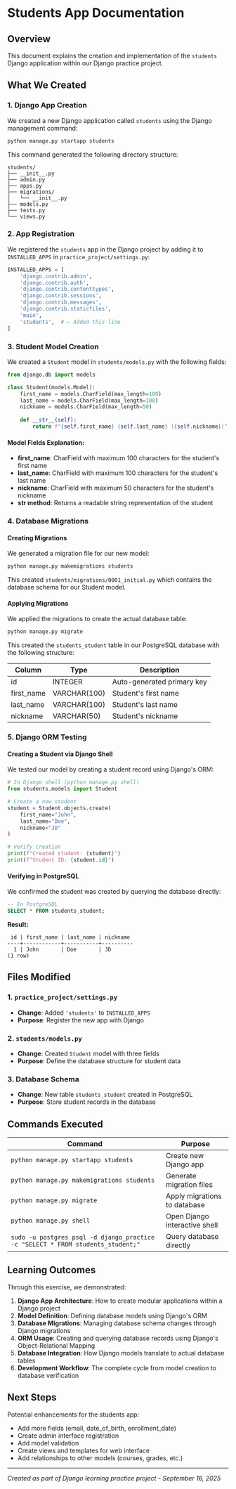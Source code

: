 # Students App Documentation

## Overview
This document explains the creation and implementation of the `students` Django application within our Django practice project.

## What We Created

### 1. Django App Creation
We created a new Django application called `students` using the Django management command:

```bash
python manage.py startapp students
```

This command generated the following directory structure:
```
students/
├── __init__.py
├── admin.py
├── apps.py
├── migrations/
│   └── __init__.py
├── models.py
├── tests.py
└── views.py
```

### 2. App Registration
We registered the `students` app in the Django project by adding it to `INSTALLED_APPS` in `practice_project/settings.py`:

```python
INSTALLED_APPS = [
    'django.contrib.admin',
    'django.contrib.auth',
    'django.contrib.contenttypes',
    'django.contrib.sessions',
    'django.contrib.messages',
    'django.contrib.staticfiles',
    'main',
    'students',  # ← Added this line
]
```

### 3. Student Model Creation
We created a `Student` model in `students/models.py` with the following fields:

```python
from django.db import models

class Student(models.Model):
    first_name = models.CharField(max_length=100)
    last_name = models.CharField(max_length=100)
    nickname = models.CharField(max_length=50)
    
    def __str__(self):
        return f"{self.first_name} {self.last_name} ({self.nickname})"
```

#### Model Fields Explanation:
- **first_name**: CharField with maximum 100 characters for the student's first name
- **last_name**: CharField with maximum 100 characters for the student's last name  
- **nickname**: CharField with maximum 50 characters for the student's nickname
- **__str__ method**: Returns a readable string representation of the student

### 4. Database Migrations

#### Creating Migrations
We generated a migration file for our new model:

```bash
python manage.py makemigrations students
```

This created `students/migrations/0001_initial.py` which contains the database schema for our Student model.

#### Applying Migrations
We applied the migrations to create the actual database table:

```bash
python manage.py migrate
```

This created the `students_student` table in our PostgreSQL database with the following structure:

| Column     | Type         | Description                    |
|------------|--------------|--------------------------------|
| id         | INTEGER      | Auto-generated primary key     |
| first_name | VARCHAR(100) | Student's first name           |
| last_name  | VARCHAR(100) | Student's last name            |
| nickname   | VARCHAR(50)  | Student's nickname             |

### 5. Django ORM Testing

#### Creating a Student via Django Shell
We tested our model by creating a student record using Django's ORM:

```python
# In Django shell (python manage.py shell)
from students.models import Student

# Create a new student
student = Student.objects.create(
    first_name="John",
    last_name="Doe", 
    nickname="JD"
)

# Verify creation
print(f"Created student: {student}")
print(f"Student ID: {student.id}")
```

#### Verifying in PostgreSQL
We confirmed the student was created by querying the database directly:

```sql
-- In PostgreSQL
SELECT * FROM students_student;
```

**Result:**
```
 id | first_name | last_name | nickname 
----+------------+-----------+----------
  1 | John       | Doe       | JD
(1 row)
```

## Files Modified

### 1. `practice_project/settings.py`
- **Change**: Added `'students'` to `INSTALLED_APPS`
- **Purpose**: Register the new app with Django

### 2. `students/models.py`
- **Change**: Created `Student` model with three fields
- **Purpose**: Define the database structure for student data

### 3. Database Schema
- **Change**: New table `students_student` created in PostgreSQL
- **Purpose**: Store student records in the database

## Commands Executed

| Command | Purpose |
|---------|---------|
| `python manage.py startapp students` | Create new Django app |
| `python manage.py makemigrations students` | Generate migration files |
| `python manage.py migrate` | Apply migrations to database |
| `python manage.py shell` | Open Django interactive shell |
| `sudo -u postgres psql -d django_practice -c "SELECT * FROM students_student;"` | Query database directly |

## Learning Outcomes

Through this exercise, we demonstrated:

1. **Django App Architecture**: How to create modular applications within a Django project
2. **Model Definition**: Defining database models using Django's ORM
3. **Database Migrations**: Managing database schema changes through Django migrations
4. **ORM Usage**: Creating and querying database records using Django's Object-Relational Mapping
5. **Database Integration**: How Django models translate to actual database tables
6. **Development Workflow**: The complete cycle from model creation to database verification

## Next Steps

Potential enhancements for the students app:
- Add more fields (email, date_of_birth, enrollment_date)
- Create admin interface registration
- Add model validation
- Create views and templates for web interface
- Add relationships to other models (courses, grades, etc.)

---

*Created as part of Django learning practice project - September 16, 2025*
